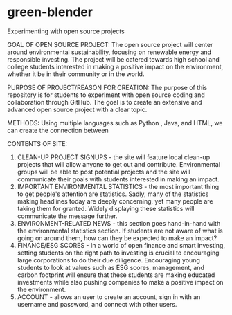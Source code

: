 # green-blender
Experimenting with open source projects

GOAL OF OPEN SOURCE PROJECT:
The open source project will center around environmental sustainability, focusing on renewable energy and responsible investing. The project will be catered towards high school and college students interested in making a positive impact on the environment, whether it be in their community or in the world.

PURPOSE OF PROJECT/REASON FOR CREATION:
The purpose of this repository is for students to experiment with open source coding and collaboration through GitHub. The goal is to create an extensive and advanced open source project with a clear topic.

METHODS:
Using multiple languages such as Python , Java, and HTML, we can create the connection between 

CONTENTS OF SITE:
1. CLEAN-UP PROJECT SIGNUPS - the site will feature local clean-up projects that will allow anyone to get out and contribute. Environmental groups will be able to post potential projects and the site will communicate their goals with students interested in making an impact.
2. IMPORTANT ENVIRONMENTAL STATISTICS - the most important thing to get people's attention are statistics. Sadly, many of the statistics making headlines today are deeply concerning, yet many people are taking them for granted. Widely displaying these statistics will communicate the message further.
3. ENVIRONMENT-RELATED NEWS - this section goes hand-in-hand with the environmental statistics section. If students are not aware of what is going on around them, how can they be expected to make an impact?
4. FINANCE/ESG SCORES - In a world of open finance and smart investing, setting students on the right path to investing is crucial to encouraging large corporations to do their due diligence. Encouraging young students to look at values such as ESG scores, management, and carbon footprint will ensure that these students are making educated investments while also pushing companies to make a positive impact on the environment.
5. ACCOUNT - allows an user to create an account, sign in with an username and password, and connect with other users. 


